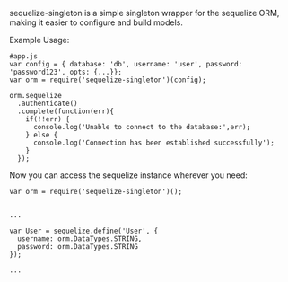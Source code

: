sequelize-singleton is a simple singleton wrapper for the sequelize ORM, making it easier to configure and build models.

Example Usage:

```
#app.js
var config = { database: 'db', username: 'user', password: 'password123', opts: {...}};
var orm = require('sequelize-singleton')(config);

orm.sequelize
  .authenticate()
  .complete(function(err){
    if(!!err) {
      console.log('Unable to connect to the database:',err);
    } else {
      console.log('Connection has been established successfully');
    }
  });
```

Now you can access the sequelize instance wherever you need:

```
var orm = require('sequelize-singleton')();


...

var User = sequelize.define('User', {
  username: orm.DataTypes.STRING,
  password: orm.DataTypes.STRING
});

...

```

